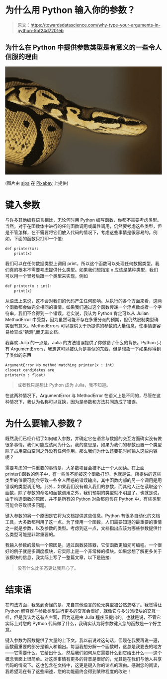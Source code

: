 # 为什么用 Python 输入你的参数？

> 原文：<https://towardsdatascience.com/why-type-your-arguments-in-python-5bf24d7201eb>

## 为什么在 Python 中提供参数类型是有意义的一些令人信服的理由

![](img/1b7ace6ab1a188b97c8436d704626ac9.png)

(图片由 [sipa](https://pixabay.com/images/id-419043/) 在 [Pixabay](http://pixabay.com) 上提供)

# 键入参数

与许多其他编程语言相比，无论何时用 Python 编写函数，你都不需要考虑类型。当然，对于在函数体中进行的任何函数调用或属性调用，仍然要考虑这些类型，但是不管怎样，在不需要将它们放入代码的情况下，考虑这些事情是很容易的。例如，下面的函数只打印一个值:

```
def printer(x):
    print(x)
```

我们可以在任何数据类型上调用 print，所以这个函数可以处理任何数据类型。我们真的根本不需要考虑提供什么类型。如果我们想指定 x 应该是某种类型，我们可以用一个冒号后跟一个类型来实现，例如

```
def printer(x : int):
    print(x)
```

从语法上来说，这不会对我们的代码产生任何影响。从执行的各个方面来看，这两个函数都会做完全相同的事情。如果我们通过这个函数传递一个浮点数或者一个字符串，我们不会得到一个错误。老实说，我认为 Python 肯定可以从 Julian MethodError 中受益，因为虽然可能不存在多重分派的预期，但仍然限制类型确实很有意义。MethodErrors 可以提供关于所提供的参数的大量信息，使事情更容易检查或“猜测”,而无需文档。

我喜欢 Julia 的一点是，Julia 的方法错误提供了你做错了什么的背景。Python 只有 ArgumentErrors，我想这可以被认为是类似的东西，但是想象一下如果你得到了类似的东西

```
ArgumentError No method matching printer(x : int)
closest candidates are
printer(x : float)
```

> 或者我只是想让 Python 成为 Julia，我不知道。

在这两种情况下，ArgumentError 与 MethodError 在语义上是不同的，尽管在这种情况下，我认为名称可以互换，因为是参数和方法共同造成了错误。

# 为什么要输入参数？

既然我们已经介绍了如何输入参数，并确定它在语言与数据的交互方面确实没有做很多事情，我们可能应该问为什么。我的意思是，如果为我们的参数设置一个类型除了占用空白空间之外没有任何作用，那么我们为什么还要花时间输入这些内容呢？

需要考虑的一件重要的事情是，大多数项目会被不止一个人阅读。在上面 printer()函数的例子中，有一些类不能被这个函数打印。也就是说，所提供的这些类型的值很可能会导致一些令人困惑的错误输出，其中函数内部的另一个调用是用错误的类型调用的。此外，如果我们没有输入我们的参数，而其他人正在读取这个函数，除了参数的命名和函数调用之外，我们预期的类型就不明显了。也就是说，由于构造函数的原因，并不是所有的 Python 对象都包含在 Python 中，有些类型可能会导致很多问题。

键入参数的另一个原因是它将为文档提供这些信息。Python 有很多自动化的文档工具，大多数都利用了这一点。为了使用一个函数，人们需要知道的最重要的事情之一就是参数，以及参数的类型。考虑到这一点，文档指出应该为哪些参数提供什么类型可能是非常重要的。

我输入参数的最后一个原因是，通过函数装饰器，它使函数更加元可编程。一个很好的例子就是多调度模块，它实际上是一个非常棒的模块。如果您想了解更多关于该模块的信息，我实际上写了一整篇文章，以下是链接:

</flawless-parametric-polymorphism-in-python-with-multipledispatch-f26b75d69c5f>  

> 没有什么比多态更让我开心了。

# 结束语

在句法方面，我感到奇怪的是，来自其他语言的论元类型被公然忽略了。我觉得让 Python 解释器与参数类型进行更多的交互会很好，就像它与多分派模块的交互一样，但是我认为这有点主观，因为这是由 Julia 程序员提出的。也就是说，不管它实际上对您的 Python 代码做了什么，我确实认为将参数键入您的函数是一个好主意。

键入参数为函数提供了大量的上下文。我以前说过这句话，但现在我要再说一遍，函数最重要的部分是输入和输出。每当我想分解一个函数时，这总是我要去的地方——它需要什么，它给出什么，然后我们如何从它需要什么到它给出什么——这个概念表面上很简单。对这类事情有更多的背景是很好的，尤其是在我们与他人共享代码的情况下。这也包含在文档中，这更是键入你的论点的理由。感谢您的阅读，我希望现在有了这些阐述，您的功能最终会得到某种程度的改进！